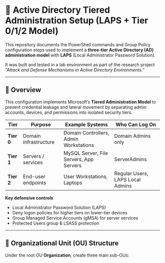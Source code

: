 # 🧱 Active Directory Tiered Administration Setup (LAPS + Tier 0/1/2 Model)

This repository documents the PowerShell commands and Group Policy configuration steps used to implement a **three-tier Active Directory (AD) administration model** with **LAPS** (Local Administrator Password Solution).

It was built and tested in a lab environment as part of the research project *“Attack and Defense Mechanisms in Active Directory Environments.”*

---

## 🎯 Overview

This configuration implements Microsoft’s **Tiered Administration Model** to prevent credential leakage and lateral movement by separating admin accounts, devices, and permissions into isolated security tiers.

| Tier | Purpose | Example Systems | Who Can Log On |
|------|----------|-----------------|----------------|
| **Tier 0** | Domain infrastructure | Domain Controllers, Admin Workstations | Domain Admins only |
| **Tier 1** | Servers / services | MySQL Server, File Servers, App Servers | ServerAdmins |
| **Tier 2** | End-user endpoints | User Workstations, Laptops | Regular Users, LAPS Local Admins |

**Key defensive controls**
- Local Administrator Password Solution (LAPS)
- Deny logon policies for higher tiers on lower-tier devices
- Group Managed Service Accounts (gMSA) for server services
- Protected Users group & LSASS protection

---

## 🧭 Organizational Unit (OU) Structure

Under the root OU **Organization**, create three main sub-OUs:
